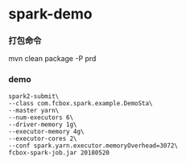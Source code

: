 spark-demo
===================================

### 打包命令
mvn clean package -P prd

### demo

    spark2-submit\
    --class com.fcbox.spark.example.DemoSta\
    --master yarn\
    --num-executors 6\
    --driver-memory 1g\
    --executor-memory 4g\
    --executor-cores 2\
    --conf spark.yarn.executor.memoryOverhead=3072\
    fcbox-spark-job.jar 20180520


 

